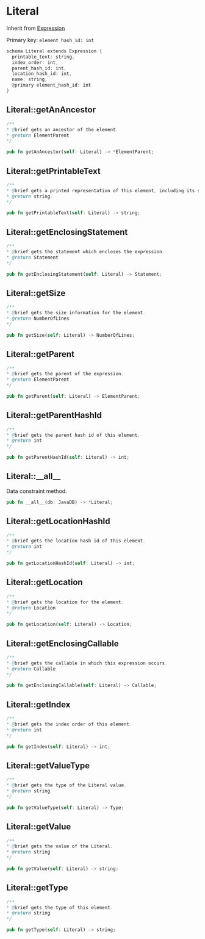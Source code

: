 # Literal

Inherit from [Expression](./Expression.md)

Primary key: `element_hash_id: int`

```rust
schema Literal extends Expression {
  printable_text: string,
  index_order: int,
  parent_hash_id: int,
  location_hash_id: int,
  name: string,
  @primary element_hash_id: int
}
```
## Literal::getAnAncestor

```java
/**
* @brief gets an ancestor of the element.
* @return ElementParent 
*/
```
```rust
pub fn getAnAncestor(self: Literal) -> *ElementParent;
```
## Literal::getPrintableText

```java
/**
* @brief gets a printed representation of this element, including its structure where applicable.
* @return string.
*/
```
```rust
pub fn getPrintableText(self: Literal) -> string;
```
## Literal::getEnclosingStatement

```java
/**
* @brief gets the statement which encloses the expression.
* @return Statement 
*/
```
```rust
pub fn getEnclosingStatement(self: Literal) -> Statement;
```
## Literal::getSize

```java
/**
* @brief gets the size information for the element.
* @return NumberOfLines
*/
```
```rust
pub fn getSize(self: Literal) -> NumberOfLines;
```
## Literal::getParent

```java
/**
* @brief gets the parent of the expression.
* @return ElementParent 
*/
```
```rust
pub fn getParent(self: Literal) -> ElementParent;
```
## Literal::getParentHashId

```java
/**
* @brief gets the parent hash id of this element.
* @return int
*/
```
```rust
pub fn getParentHashId(self: Literal) -> int;
```
## Literal::\_\_all\_\_

Data constraint method.

```rust
pub fn __all__(db: JavaDB) -> *Literal;
```
## Literal::getLocationHashId

```java
/**
* @brief gets the location hash id of this element.
* @return int
*/
```
```rust
pub fn getLocationHashId(self: Literal) -> int;
```
## Literal::getLocation

```java
/**
* @brief gets the location for the element.
* @return Location
*/
```
```rust
pub fn getLocation(self: Literal) -> Location;
```
## Literal::getEnclosingCallable

```java
/**
* @brief gets the callable in which this expression occurs.
* @return Callable 
*/
```
```rust
pub fn getEnclosingCallable(self: Literal) -> Callable;
```
## Literal::getIndex

```java
/**
* @brief gets the index order of this element.
* @return int
*/
```
```rust
pub fn getIndex(self: Literal) -> int;
```
## Literal::getValueType

```java
/**
* @brief gets the type of the Literal value.
* @return string
*/
```
```rust
pub fn getValueType(self: Literal) -> Type;
```
## Literal::getValue

```java
/**
* @brief gets the value of the Literal.
* @return string
*/
```
```rust
pub fn getValue(self: Literal) -> string;
```
## Literal::getType

```java
/**
* @brief gets the type of this element.
* @return string
*/
```
```rust
pub fn getType(self: Literal) -> string;
```
